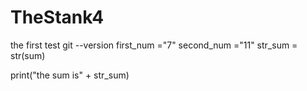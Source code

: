# TheStank4
the first test
git --version
first_num ="7"
second_num ="11"
str_sum = str(sum)

print("the sum is" + str_sum)


